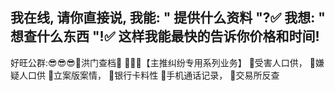 我在线, 请你直接说, 
我能:  " 提供什么资料 "?✅
我想:  " 想查什么东西 "!✅
这样我能最快的告诉你价格和时间!
---------------------------
 好旺公群:😎😎😎👑洪门查档👑
 📱📱📱【主推纠纷专用系列业务】
🦇受害人口供，  🦇嫌疑人口供
🦇立案版案情，  🦇银行卡料性
🦇手机通话记录， 🦇交易所反查


